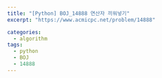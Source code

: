 ```yaml
---
title: "[Python] BOJ_14888 연산자 끼워넣기"
excerpt: "https://www.acmicpc.net/problem/14888"

categories:
  - algorithm
tags:
  - python
  - BOJ
  - 14888
---
```

